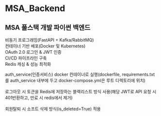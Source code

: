 # MSA_Backend
 MSA 풀스택 개발 파이썬 백엔드
----------------------------------
비동기 프로그래밍(FastAPI + Kafka/RabbitMQ)<br/>
컨테이너 기반 배포(Docker 및 Kubernetes)<br/>
OAuth 2.0 로그인 & JWT 인증<br/>
CI/CD 파이프라인 구축<br/>
Redis 캐싱 & 성능 최적화<br/>


auth_service(인증서비스) docker 컨테이너로 실행(dockerfile, requirements.txt를 auth_service 내부에 두고 docker-compose.yml은 루트 디렉토리에 위치)<br/><br/>
로그아웃 시 토큰을 Redis에 저장하는 블랙리스트 방식 사용(해당 JWT로 API 요청 시 401반환하고, 만료 시 redis에서 제거)<br/><br/>
회원탈퇴 시 소프트 삭제 방식(is_deleted=True) 적용<br/><br/>
